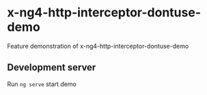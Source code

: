 # x-ng4-http-interceptor-dontuse-demo

Feature demonstration of x-ng4-http-interceptor-dontuse-demo

## Development server
Run `ng serve` start demo
